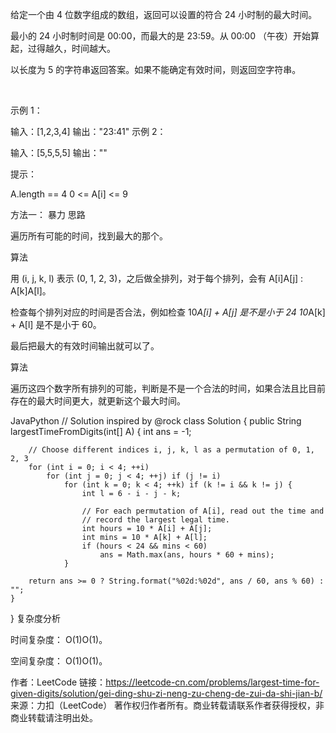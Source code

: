 给定一个由 4 位数字组成的数组，返回可以设置的符合 24 小时制的最大时间。

最小的 24 小时制时间是 00:00，而最大的是 23:59。从 00:00 （午夜）开始算起，过得越久，时间越大。

以长度为 5 的字符串返回答案。如果不能确定有效时间，则返回空字符串。

 

示例 1：

输入：[1,2,3,4]
输出："23:41"
示例 2：

输入：[5,5,5,5]
输出：""
 

提示：

A.length == 4
0 <= A[i] <= 9


方法一： 暴力
思路

遍历所有可能的时间，找到最大的那个。

算法

用 (i, j, k, l) 表示 (0, 1, 2, 3)，之后做全排列，对于每个排列，会有 A[i]A[j] : A[k]A[l]。

检查每个排列对应的时间是否合法，例如检查 10*A[i] + A[j] 是不是小于 24 10*A[k] + A[l] 是不是小于 60。

最后把最大的有效时间输出就可以了。

算法

遍历这四个数字所有排列的可能，判断是不是一个合法的时间，如果合法且比目前存在的最大时间更大，就更新这个最大时间。

JavaPython
// Solution inspired by @rock
class Solution {
    public String largestTimeFromDigits(int[] A) {
        int ans = -1;

        // Choose different indices i, j, k, l as a permutation of 0, 1, 2, 3
        for (int i = 0; i < 4; ++i)
            for (int j = 0; j < 4; ++j) if (j != i)
                for (int k = 0; k < 4; ++k) if (k != i && k != j) {
                    int l = 6 - i - j - k;

                    // For each permutation of A[i], read out the time and
                    // record the largest legal time.
                    int hours = 10 * A[i] + A[j];
                    int mins = 10 * A[k] + A[l];
                    if (hours < 24 && mins < 60)
                        ans = Math.max(ans, hours * 60 + mins);
                }

        return ans >= 0 ? String.format("%02d:%02d", ans / 60, ans % 60) : "";
    }
}
复杂度分析

时间复杂度： O(1)O(1)。

空间复杂度： O(1)O(1)。

作者：LeetCode
链接：https://leetcode-cn.com/problems/largest-time-for-given-digits/solution/gei-ding-shu-zi-neng-zu-cheng-de-zui-da-shi-jian-b/
来源：力扣（LeetCode）
著作权归作者所有。商业转载请联系作者获得授权，非商业转载请注明出处。